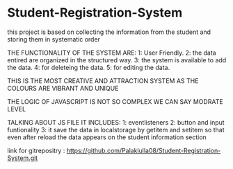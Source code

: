 # Student-Registration-System

this project is based on collecting the information from the student and storing them in systematic order

THE FUNCTIONALITY OF THE SYSTEM ARE:
1: User Friendly.
2: the data entired are organized in the structured way.
3: the system is available to add the data.
4: for deleteing the data.
5: for editing the data.

THIS IS THE MOST CREATIVE AND ATTRACTION SYSTEM AS THE COLOURS ARE VIBRANT AND UNIQUE 

THE LOGIC OF JAVASCRIPT IS NOT SO COMPLEX WE CAN SAY MODRATE LEVEL

TALKING ABOUT JS FILE 
IT INCLUDES:
1: eventlisteners
2: button and input funtionality 
3: it save the data in localstorage by getitem and setitem so that even after reload the data appears on the student information section 

link for gitrepositry : https://github.com/Palaklulla08/Student-Registration-System.git
